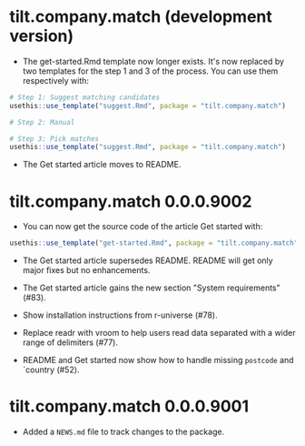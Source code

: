 # tilt.company.match (development version)

* The get-started.Rmd template now longer exists. It's now
replaced by two templates for the step 1 and 3 of the process. You can use them respectively with:

```r
# Step 1: Suggest matching candidates
usethis::use_template("suggest.Rmd", package = "tilt.company.match")

# Step 2: Manual

# Step 3: Pick matches
usethis::use_template("suggest.Rmd", package = "tilt.company.match")
```

* The Get started article moves to README.

# tilt.company.match 0.0.0.9002

* You can now get the source code of the article Get started with:

```r
usethis::use_template("get-started.Rmd", package = "tilt.company.match")
```

* The Get started article supersedes README. README will get only major fixes
but no enhancements.

* The Get started article gains the new section "System requirements" (#83).

* Show installation instructions from r-universe (#78).

* Replace readr with vroom to help users read data separated with a wider range
of delimiters (#77).

* README and Get started now show how to handle missing `postcode` and `country
(#52).

# tilt.company.match 0.0.0.9001

* Added a `NEWS.md` file to track changes to the package.
